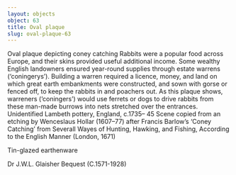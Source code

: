 ```yaml
---
layout: objects
object: 63
title: Oval plaque
slug: oval-plaque-63
---
```

Oval plaque depicting coney catching  Rabbits were a popular food across Europe, and their skins provided useful additional income. Some wealthy English landowners ensured year-round supplies through estate warrens (‘coningerys’). Building a warren required a licence, money, and land on which great earth embankments were constructed, and sown with gorse or fenced off, to keep the rabbits in and poachers out. As this plaque shows, warreners (‘coningers’) would use ferrets or dogs to drive rabbits from these man-made burrows into nets stretched over the entrances.  Unidentified Lambeth pottery, England, c.1735– 45  Scene copied from an etching by Wenceslaus Hollar (1607–77) after Francis Barlow’s ‘Coney Catching’ from Severall Wayes of Hunting, Hawking, and Fishing, According to the English Manner (London, 1671)  

Tin-glazed earthenware  

Dr J.W.L. Glaisher Bequest (C.1571-1928)

